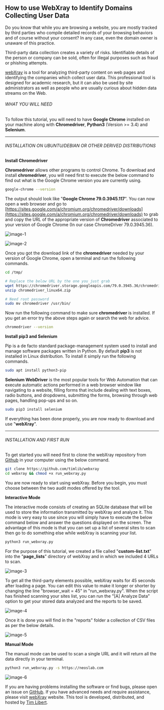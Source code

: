 ## How to use WebXray to Identify Domains Collecting User Data

Do you know that while you are browsing a website, you are mostly tracked by third parties who compile detailed records of your browsing behaviors and of course without your consent? In any case, even the domain owner is unaware of this practice.

Third-party data collection creates a variety of risks. Identifiable details of the person or company can be sold, often for illegal purposes such as fraud or phishing attempts.

[webXray](https://webxray.org/) is a tool for analyzing third-party content on web pages and identifying the companies which collect user data. This professional tool is designed for academic research, but it can also be used by site administrators as well as people who are usually curious about hidden data streams on the Web.

###### WHAT YOU WILL NEED

To follow this tutorial, you will need to have **Google Chrome** installed on your machine along with **Chromedriver**, **Python3** (Version >= 3.4) and **Selenium**.

* * *

###### INSTALLATION ON UBUNTU/DEBIAN OR OTHER DERIVED DISTRIBUTIONS

**Install Chromedriver**

**Chromedriver** allows other programs to control Chrome. To download and install **chromedriver**, you will need first to execute the below command to find out what is the Google Chrome version you are currently using.

```bash
google-chrome --version
```

The output should look like "**Google Chrome 79.0.3945.117**". You can now open a web browser and go to [https://sites.google.com/a/chromium.org/chromedriver/downloads](https://sites.google.com/a/chromium.org/chromedriver/downloads) to grab and copy the URL of the appropriate version of **Chromedriver** associated to your version of Google Chrome (In our case ChromeDriver 79.0.3945.36).

![image-1](https://raw.githubusercontent.com/neoslab/tutorials/master/medias/809c7872d029f0f8220895157291cf6b-1.png "Image-1")

![image-2](https://raw.githubusercontent.com/neoslab/tutorials/master/medias/809c7872d029f0f8220895157291cf6b-2.png "Image-2")

Once you got the download link of the **chromedriver** needed by your version of Google Chrome, open a terminal and run the following commands.

```bash
cd /tmp/

# Replace the below URL by the one you just grab
wget https://chromedriver.storage.googleapis.com/79.0.3945.36/chromedriver_linux64.zip
unzip chromedriver_linux64.zip

# Need root password
sudo mv chromedriver /usr/bin/
```

Now run the following command to make sure **chromedriver** is installed. If you get an error try the above steps again or search the web for advice.

```bash
chromedriver --version
```

**Install pip3 and Selenium**

Pip is a de facto standard package-management system used to install and manage software packages written in Python. By default **pip3** is not installed in Linux distribution. To install it simply run the following commands.

```bash
sudo apt install python3-pip
```

**Selenium WebDriver** is the most popular tools for Web Automation that can execute automatic actions performed in a web browser window like navigating to a website, filling forms that include dealing with text boxes, radio buttons, and dropdowns, submitting the forms, browsing through web pages, handling pop-ups and so on.

```bash
sudo pip3 install selenium
```

If everything has been done properly, you are now ready to download and use "**webXray**".

* * *

###### INSTALLATION AND FIRST RUN

To get started you will need first to clone the webXray repository from [Github](https://github.com/) in your computer using the below command.

```bash
git clone https://github.com/timlib/webxray
cd webxray && chmod +x run_webxray.py
```

You are now ready to start using webXray. Before you begin, you must choose between the two audit modes offered by the tool.

**Interactive Mode**

The interactive mode consists of creating an SQLite database that will be used to store the information transmitted by webXray and analyze it. This mode is very easy to use since you will simply have to execute the below command below and answer the questions displayed on the screen. The advantage of this mode is that you can set up a list of several sites to scan then go to do something else while webXray is scanning your list.

```bash
python3 run_webxray.py
```

For the purpose of this tutorial, we created a file called "**custom-list.txt**" into the "**page_lists**" directory  of webXray and in which we included 4 URLs to scan.

![image-3](https://raw.githubusercontent.com/neoslab/tutorials/master/medias/809c7872d029f0f8220895157291cf6b-3.png "Image-3")

To get all the third-party elements possible, webXray waits for 45 seconds after loading a page. You can edit this value to make it longer or shorter by changing the line "browser_wait = 45" in "run_webxray.py". When the script has finished scanning your sites list, you can run the "[A] Analyze Data" option to get your stored data analyzed and the reports to be saved.

![image-4](https://raw.githubusercontent.com/neoslab/tutorials/master/medias/809c7872d029f0f8220895157291cf6b-4.png "Image-4")

Once it is done you will find in the "reports" folder a collection of CSV files as per the below details.

![image-5](https://raw.githubusercontent.com/neoslab/tutorials/master/medias/809c7872d029f0f8220895157291cf6b-5.png "Image-5")

**Manual Mode**

The manual mode can be used to scan a single URL and it will return all the data directly in your terminal.

```bash
python3 run_webxray.py -s https://neoslab.com
```

![image-6](https://raw.githubusercontent.com/neoslab/tutorials/master/medias/809c7872d029f0f8220895157291cf6b-6.png "Image-6")

If you are having problems installing the software or find bugs, please open an issue on [GitHub](https://github.com/timlib/webxray). If you have advanced needs and require assistance, please visit [webXray](https://webxray.org/) website. This tool is developed, distributed, and hosted by [Tim Libert](https://timlibert.me).
